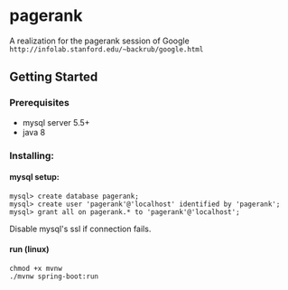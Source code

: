 # pagerank
A realization for the pagerank session of Google `http://infolab.stanford.edu/~backrub/google.html`
## Getting Started
### Prerequisites
* mysql server 5.5+
* java 8
### Installing:
#### mysql setup:
```
mysql> create database pagerank;
mysql> create user 'pagerank'@'localhost' identified by 'pagerank';
mysql> grant all on pagerank.* to 'pagerank'@'localhost';
```
Disable mysql's ssl if connection fails.
#### run (linux)
```
chmod +x mvnw
./mvnw spring-boot:run
```
